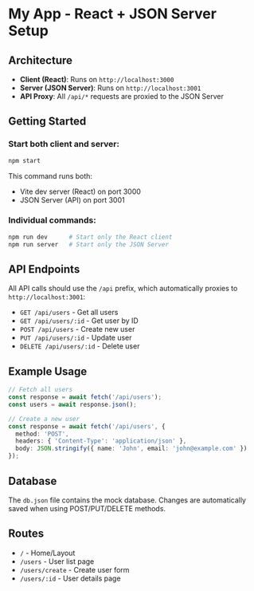 # My App - React + JSON Server Setup

## Architecture

- **Client (React)**: Runs on `http://localhost:3000`
- **Server (JSON Server)**: Runs on `http://localhost:3001`
- **API Proxy**: All `/api/*` requests are proxied to the JSON Server

## Getting Started

### Start both client and server:
```bash
npm start
```

This command runs both:
- Vite dev server (React) on port 3000
- JSON Server (API) on port 3001

### Individual commands:
```bash
npm run dev      # Start only the React client
npm run server   # Start only the JSON Server
```

## API Endpoints

All API calls should use the `/api` prefix, which automatically proxies to `http://localhost:3001`:

- `GET /api/users` - Get all users
- `GET /api/users/:id` - Get user by ID
- `POST /api/users` - Create new user
- `PUT /api/users/:id` - Update user
- `DELETE /api/users/:id` - Delete user

## Example Usage

```typescript
// Fetch all users
const response = await fetch('/api/users');
const users = await response.json();

// Create a new user
const response = await fetch('/api/users', {
  method: 'POST',
  headers: { 'Content-Type': 'application/json' },
  body: JSON.stringify({ name: 'John', email: 'john@example.com' })
});
```

## Database

The `db.json` file contains the mock database. Changes are automatically saved when using POST/PUT/DELETE methods.

## Routes

- `/` - Home/Layout
- `/users` - User list page
- `/users/create` - Create user form
- `/users/:id` - User details page
